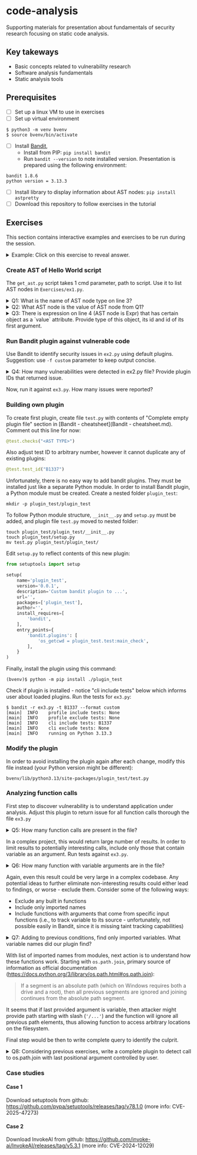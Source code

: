 # code-analysis
Supporting materials for presentation about fundamentals of security research focusing on static code analysis. 

## Key takeways
* Basic concepts related to vulnerability research
* Software analysis fundamentals 
* Static analysis tools

## Prerequisites 
- [ ] Set up a linux VM to use in exercises
- [ ] Set up virtual environment
```
$ python3 -m venv bvenv
$ source bvenv/bin/activate
```
- [ ] Install [Bandit](https://bandit.readthedocs.io/en/latest/start.html),
  - Install from PIP: `pip install bandit`
  - Run `bandit --version` to note installed version. Presentation is prepared using the following environment: 
```
bandit 1.8.6
python version = 3.13.3
```
- [ ] Install library to display information about AST nodes: `pip install astpretty`
- [ ] Download this repository to follow exercises in the tutorial

## Exercises
This section contains interactive examples and exercises to be run during the session.

<details> 
  <summary>Example: Click on this exercise to reveal answer.</summary>
   Example Answer: Answer itself.
</details>

### Create AST of Hello World script
The `get_ast.py` script takes 1 cmd parameter, path to script.
Use it to list AST nodes in `Exercises/ex1.py`. 
<details> 
  <summary>Q1: What is the name of AST node type on line 3?</summary>
   A1: Assign
</details>
<details> 
  <summary>Q2: What AST node is the value of AST node from Q1?</summary>
   A2: ListComp
</details>
<details> 
  <summary>Q3: There is expression on line 4 (AST node is Expr) that has certain object as a `value` attribute. Provide type of this object, its id and id of its first argument. </summary>
   A3: Call -> print -> len
</details>

### Run Bandit plugin against vulnerable code
Use Bandit to identify security issues in `ex2.py` using default plugins. Suggestion: use `-f custom` parameter to keep output concise.

<details> 
  <summary>Q4: How many vulnerabilities were detected in ex2.py file? Provide plugin IDs that returned issue. </summary>
   A4: B101, B608, B201
</details>

Now, run it against `ex3.py`. How many issues were reported?

### Building own plugin
To create first plugin, create file `test.py` with contents of "Complete empty plugin file" section in [Bandit - cheatsheet](Bandit - cheatsheet.md). Comment out this line for now: 
```py
@test.checks("<AST TYPE>")
```
Also adjust test ID to arbitrary number, however it cannot duplicate any of existing plugins: 
```py
@test.test_id("B1337")
```

Unfortunately, there is no easy way to add bandit plugins. They must be installed just like a separate Python module.
In order to install Bandit plugin, a Python module must be created. Create a nested folder `plugin_test`:
```
mkdir -p plugin_test/plugin_test
```
To follow Python module structure, `__init__.py` and `setup.py` must be added, and plugin file `test.py` moved to nested folder: 
```
touch plugin_test/plugin_test/__init__.py
touch plugin_test/setup.py
mv test.py plugin_test/plugin_test/
```

Edit `setup.py` to reflect contents of this new plugin: 
```py
from setuptools import setup

setup(
    name='plugin_test',
    version='0.0.1',
    description='Custom bandit plugin to ...',
    url='',
    packages=['plugin_test'],
    author='',
    install_requires=[
        'bandit',
    ],
    entry_points={
        'bandit.plugins': [
            'os_getcwd = plugin_test.test:main_check',
        ],
    }
)
```

Finally, install the plugin using this command:
```
(bvenv)$ python -m pip install ./plugin_test
```

Check if plugin is installed - notice "cli include tests" below which informs user about loaded plugins. Run the tests for `ex3.py`:
```
$ bandit -r ex3.py -t B1337 --format custom
[main]	INFO	profile include tests: None
[main]	INFO	profile exclude tests: None
[main]	INFO	cli include tests: B1337
[main]	INFO	cli exclude tests: None
[main]	INFO	running on Python 3.13.3
```

### Modify the plugin

In order to avoid installing the plugin again after each change, modify this file instead (your Python version might be different):
```
bvenv/lib/python3.13/site-packages/plugin_test/test.py
```

### Analyzing function calls

First step to discover vulnerability is to understand application under analysis. Adjust this plugin to return issue for all function calls thorough the file `ex3.py`

<details> 
  <summary>Q5: How many function calls are present in the file? </summary>
   A5: 17 (see Solutions/q5.py)
</details>

In a complex project, this would return large number of results. In order to limit results to potentially interesting calls, include only those that contain variable as an argument. Run tests against `ex3.py`.

<details> 
  <summary>Q6: How many function with variable arguments are in the file? </summary>
   A6: 8 (see Solutions/q6.py)
</details>

Again, even this result could be very large in a complex codebase. Any potential ideas to further eliminate non-interesting results could either lead to findings, or worse - exclude them. Consider some of the following ways: 
* Exclude any built in functions
* Include only imported names
* Include functions with arguments that come from specific input functions (i.e., to track variable to its source - unfortunately, not possible easily in Bandit, since it is missing taint tracking capabilities)

<details> 
  <summary>Q7: Adding to previous conditions, find only imported variables. What variable names did our plugin find?</summary>
   A7: argv, join
</details>

With list of imported names from modules, next action is to understand how these functions work. Starting with `os.path.join`, primary source of information as official documentation (https://docs.python.org/3/library/os.path.html#os.path.join): 
> If a segment is an absolute path (which on Windows requires both a drive and a root), then all previous segments are ignored and joining continues from the absolute path segment.

It seems that if last provided argument is variable, then attacker might provide path starting with slash (`'/...'`) and the function will ignore all previous path elements, thus allowing function to access arbitrary locations on the filesystem. 

Final step would be then to write complete query to identify the culprit.

<details> 
  <summary>Q8: Considering previous exercises, write a complete plugin to detect call to os.path.join with last positional argument controlled by user.</summary>
   A8: Complete plugin script (solution in file q8.py)
</details>

### Case studies 

#### Case 1 
Download setuptools from github: 
https://github.com/pypa/setuptools/releases/tag/v78.1.0 (more info: CVE-2025-47273)


#### Case 2
Download InvokeAI from github: 
https://github.com/invoke-ai/InvokeAI/releases/tag/v5.3.1 (more info: CVE-2024-12029)